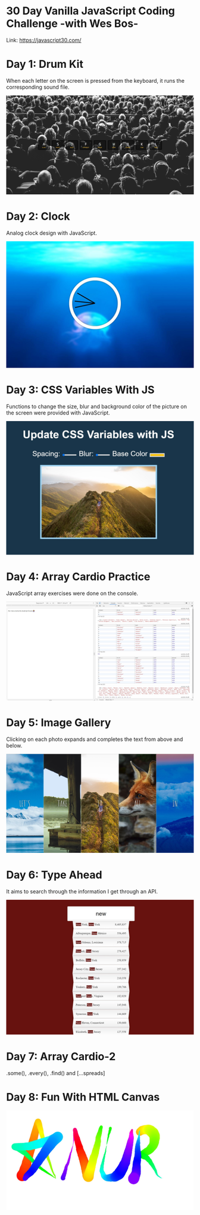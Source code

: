 # 30 Day Vanilla JavaScript Coding Challenge  -with Wes Bos- 
Link: https://javascript30.com/

# Day 1: Drum Kit
When each letter on the screen is pressed from the keyboard, it runs the corresponding sound file.

![](01-DrumKit/01.jpg)

# Day 2: Clock
Analog clock design with JavaScript.

![](02-Clock/02.jpg)

# Day 3: CSS Variables With JS
Functions to change the size, blur and background color of the picture on the screen were provided with JavaScript.

![](03-CSSVariablesWithJS/03.jpg)

# Day 4: Array Cardio Practice
JavaScript array exercises were done on the console.

![](04-ArrayCardioPractice/04.jpg)

# Day 5: Image Gallery
Clicking on each photo expands and completes the text from above and below.

![](05-ImageGallery/05.jpg)

# Day 6: Type Ahead
It aims to search through the information I get through an API.

![](06-TypeAhead/06.jpg)

# Day 7: Array Cardio-2

.some(), .every(), .find() and [...spreads]

# Day 8: Fun With HTML Canvas

![](08-HTMLCanvas/08.jpg)
